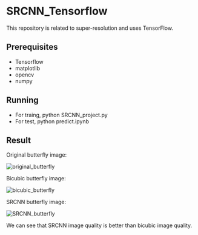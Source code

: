 # SRCNN_Tensorflow

This repository is related to super-resolution and uses TensorFlow.

## Prerequisites
- Tensorflow
- matplotlib
- opencv
- numpy

## Running
- For traing, python SRCNN_project.py
- For test, python predict.ipynb

## Result

Original butterfly image:

![original_butterfly](https://github.com/NOS9512/SRCNN_Tensorflow/assets/98510923/b69eb31e-2b62-4a49-ab9f-e87ce602de0c)

Bicubic butterfly image:

![bicubic_butterfly](https://github.com/NOS9512/SRCNN_Tensorflow/assets/98510923/0f809f43-44a8-4d38-a892-542eb1d36a18)

SRCNN butterfly image:

![SRCNN_butterfly](https://github.com/NOS9512/SRCNN_Tensorflow/assets/98510923/5d102780-1909-41ca-a2f5-2701a8fded2c)


We can see that SRCNN image quality is better than bicubic image quality.
